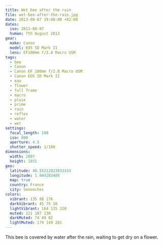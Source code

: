 ```yaml
---
title: Wet bee after the rain
file: wet-bee-after-the-rain.jpg
date: 2013-08-07 19:08:00 +02:00
dates:
  iso: 2013-08-07
  human: 7th August 2013
gear:
  make: Canon
  model: EOS 5D Mark II
  lens: EF100mm f/2.8 Macro USM
tags:
  - bee
  - Canon
  - Canon EF 100mm f/2.8 Macro USM
  - Canon EOS 5D Mark II
  - eau
  - flower
  - full frame
  - macro
  - pluie
  - prime
  - rain
  - reflex
  - water
  - wet
settings:
  focal_length: 100
  iso: 800
  aperture: 4.5
  shutter_speed: 1/160
dimensions:
  width: 2897
  height: 1931
geo:
  latitude: 48.55212023833333
  longitude: 1.044283405
  map: true
  country: France
  city: Senonches
colors:
  vibrant: 135 88 176
  darkVibrant: 45 75 10
  lightVibrant: 164 135 220
  muted: 121 107 130
  darkMuted: 74 49 82
  lightMuted: 179 149 201
---
```


This bee is covered by water after the rain, waiting to get dry on a flower.
